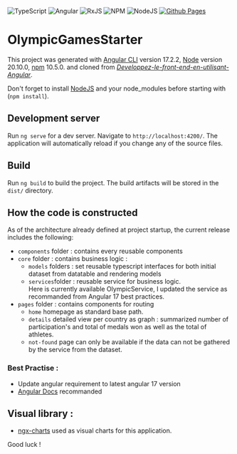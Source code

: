 ![TypeScript](https://img.shields.io/badge/typescript-%23007ACC.svg?style=for-the-badge&logo=typescript&logoColor=white)
![Angular](https://img.shields.io/badge/angular-%23DD0031.svg?style=for-the-badge&logo=angular&logoColor=white)
![RxJS](https://img.shields.io/badge/rxjs-%23B7178C.svg?style=for-the-badge&logo=reactivex&logoColor=white)
![NPM](https://img.shields.io/badge/NPM-%23CB3837.svg?style=for-the-badge&logo=npm&logoColor=white)
![NodeJS](https://img.shields.io/badge/node.js-6DA55F?style=for-the-badge&logo=node.js&logoColor=white)
[![Github Pages](https://img.shields.io/badge/github%20pages-121013?style=for-the-badge&logo=github&logoColor=white)](https://github.com/Mathieu-Hallez/Developpez-le-front-end-en-utilisant-Angular)


# OlympicGamesStarter

This project was generated with [Angular CLI](https://github.com/angular/angular-cli) version 17.2.2, [Node](https://nodejs.org/en/) version 20.10.0, [npm](https://www.npmjs.com/package/npm) 10.5.0. and cloned from *[Developpez-le-front-end-en-utilisant-Angular](https://github.com/OpenClassrooms-Student-Center/Developpez-le-front-end-en-utilisant-Angular)*.

Don't forget to install [NodeJS](https://nodejs.org/fr) and your node_modules before starting with (`npm install`).

## Development server

Run `ng serve` for a dev server. Navigate to `http://localhost:4200/`. The application will automatically reload if you change any of the source files.

## Build

Run `ng build` to build the project. The build artifacts will be stored in the `dist/` directory.


## How the code is constructed

As of the architecture already defined at project startup, the current release includes the following:

- `components` folder : contains every reusable components
- `core` folder : contains business logic :
  - `models` folders : set reusable typescript interfaces for both initial dataset from datatable and rendering models
  - `services`folder : reusable service for business logic. <br>
  Here is currently available OlympicService, I updated the service as recommanded from Angular 17 best practices.
- `pages` folder : contains components for routing
  - `home` homepage as standard base path.
  - `details` detailed view per country as graph : summarized number of participation's and total of medals won as well as the total of athletes.
  - `not-found` page can only be available if the data can not be gathered by the service from the dataset.


### Best Practise :
* Update angular requirement to latest angular 17 version
* [Angular Docs](https://angular.io/docs) recommanded

## Visual library :
* [ngx-charts](https://swimlane.gitbook.io/ngx-charts/) used as visual charts for this application. <br>

Good luck !
